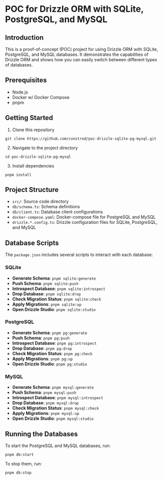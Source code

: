 # POC for Drizzle ORM with SQLite, PostgreSQL, and MySQL

## Introduction

This is a proof-of-concept (POC) project for using Drizzle ORM with SQLite, PostgreSQL, and MySQL databases. It demonstrates the capabilities of Drizzle ORM and shows how you can easily switch between different types of databases.

## Prerequisites

- Node.js
- Docker w/ Docker Compose
- pnpm

## Getting Started

1. Clone this repository

```
git clone https://github.com/constrod/poc-drizzle-sqlite-pg-mysql.git
```

2. Navigate to the project directory

```
cd poc-drizzle-sqlite-pg-mysql
```

3. Install dependencies

```
pnpm install
```


## Project Structure

- `src/`: Source code directory
- `db/schema.ts`: Schema definitions
- `db/client.ts`: Database client configurations
- `docker-compose.yaml`: Docker-compose file for PostgreSQL and MySQL
- `drizzle.*.config.ts`: Drizzle configuration files for SQLite, PostgreSQL, and MySQL

## Database Scripts

The `package.json` includes several scripts to interact with each database:

### SQLite

- **Generate Schema**: `pnpm sqlite:generate`
- **Push Schema**: `pnpm sqlite:push`
- **Introspect Database**: `pnpm sqlite:introspect`
- **Drop Database**: `pnpm sqlite:drop`
- **Check Migration Status**: `pnpm sqlite:check`
- **Apply Migrations**: `pnpm sqlite:up`
- **Open Drizzle Studio**: `pnpm sqlite:studio`

### PostgreSQL

- **Generate Schema**: `pnpm pg:generate`
- **Push Schema**: `pnpm pg:push`
- **Introspect Database**: `pnpm pg:introspect`
- **Drop Database**: `pnpm pg:drop`
- **Check Migration Status**: `pnpm pg:check`
- **Apply Migrations**: `pnpm pg:up`
- **Open Drizzle Studio**: `pnpm pg:studio`

### MySQL

- **Generate Schema**: `pnpm mysql:generate`
- **Push Schema**: `pnpm mysql:push`
- **Introspect Database**: `pnpm mysql:introspect`
- **Drop Database**: `pnpm mysql:drop`
- **Check Migration Status**: `pnpm mysql:check`
- **Apply Migrations**: `pnpm mysql:up`
- **Open Drizzle Studio**: `pnpm mysql:studio`

## Running the Databases

To start the PostgreSQL and MySQL databases, run:

```
pnpm db:start
```


To stop them, run:

```
pnpm db:stop
```


